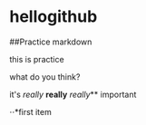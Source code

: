 # hellogithub
##Practice markdown

this is practice

what do you think?

it's *really* **really** _really_** important

⋅⋅*first item



